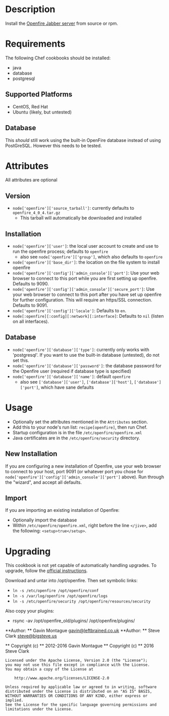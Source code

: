 Description
===========

Install the [Openfire Jabber server](http://www.igniterealtime.org/) from source or rpm.

# Requirements
The following Chef cookbooks should be installed:

* java
* database
* postgresql

## Supported Platforms
* CentOS, Red Hat
* Ubuntu (likely, but untested)

## Database

This *should* still work using the built-in OpenFire database instead of using PostGreSQL. However this needs to be tested.

# Attributes
All attributes are optional

## Version
* `node['openfire']['source_tarball']`: currently defaults to `openfire_4_0_4.tar.gz`
    * This tarball will automatically be downloaded and installed

## Installation
* `node['openfire']['user']`: the local user account to create and use to run the openfire process; defaults to `openfire`
    * also see `node['openfire']['group']`, which also defaults to `openfire`
* `node['openfire']['base_dir']`: the location on the file system to install openfire
* `node['openfire']['config']['admin_console']['port']`: Use your web browser to connect to this port while you are first setting up openfire. Defaults to 9090.
* `node['openfire']['config']['admin_console']['secure_port']`: Use your web browser to connect to this port after you have set up openfire for further configuration. This will require an https/SSL connection. Defaults to 9091.
* `node['openfire']['config']['locale']`: Defaults to `en`.
* `node[:openfire][:config][:network][:interface]`: Defaults to `nil` (listen on all interfaces).

## Database
* `node['openfire']['database']['type']`: currently only works with 'postgresql'. If you want to use the built-in database (untested), do not set this.
* `node['openfire']['database']['password']`: the database password for the Openfire user (required if database type is specified)
* `node['openfire']['database']['name']`: default `openfire`
    * also see `['database']['user']`, `['database']['host']`, `['database']['port']`, which have sane defaults

# Usage

* Optionally set the attributes mentioned in the `Attributes` section.
* Add this to your node's run list: `recipe[openfire]`, then run Chef.
* Startup configuration is in the file `/etc/openfire/openfire.xml`
* Java certificates are in the `/etc/openfire/security` directory.

## New Installation

If you are configuring a new installation of Openfire, use your web browser to connect to your host, port 9091 (or whatever port you chose for `node['openfire']['config']['admin_console']['port']` above). Run through the "wizard", and accept all defaults.

## Import

If you are importing an existing installation of Openfire:

* Optionally import the database
* Within `/etc/openfire/openfire.xml`, right before the line `</jive>`, add the following: `<setup>true</setup>`.

# Upgrading

This cookbook is not yet capable of automatically handling upgrades. To upgrade, follow the [official instructions](http://www.igniterealtime.org/builds/openfire/docs/latest/documentation/upgrade-guide.html).

Download and untar into /opt/openfire. Then set symbolic links:
* `ln -s /etc/openfire /opt/openfire/conf`
* `ln -s /var/log/openfire /opt/openfire/logs`
* `ln -s /etc/openfire/security /opt/openfire/resources/security`

Also copy your plugins:
* rsync -av /opt/openfire_old/plugins/ /opt/openfire/plugins/


**Author: ** Gavin Montague <gavin@leftbrained.co.uk>
**Author: ** Steve Clark <steve@bigsteve.us>  

** Copyright (c) ** 2012-2016 Gavin Montague
** Copyright (c) ** 2016 Steve Clark

```
Licensed under the Apache License, Version 2.0 (the "License");
you may not use this file except in compliance with the License.
You may obtain a copy of the License at

    http://www.apache.org/licenses/LICENSE-2.0

Unless required by applicable law or agreed to in writing, software
distributed under the License is distributed on an "AS IS" BASIS,
WITHOUT WARRANTIES OR CONDITIONS OF ANY KIND, either express or implied.
See the License for the specific language governing permissions and
limitations under the License.
```
